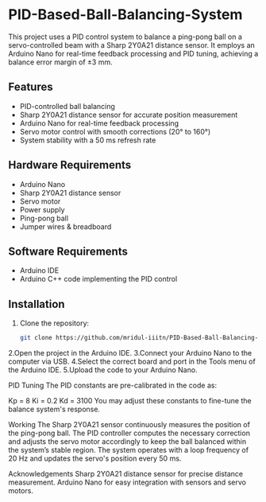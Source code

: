 # PID-Based-Ball-Balancing-System
This project uses a PID control system to balance a ping-pong ball on a servo-controlled beam with a Sharp 2Y0A21 distance sensor. It employs an Arduino Nano for real-time feedback processing and PID tuning, achieving a balance error margin of ±3 mm.

## Features
- PID-controlled ball balancing
- Sharp 2Y0A21 distance sensor for accurate position measurement
- Arduino Nano for real-time feedback processing
- Servo motor control with smooth corrections (20° to 160°)
- System stability with a 50 ms refresh rate

## Hardware Requirements
- Arduino Nano
- Sharp 2Y0A21 distance sensor
- Servo motor
- Power supply
- Ping-pong ball
- Jumper wires & breadboard

## Software Requirements
- Arduino IDE
- Arduino C++ code implementing the PID control

## Installation
1. Clone the repository:
   ```bash
   git clone https://github.com/mridul-iiitn/PID-Based-Ball-Balancing-System.git
2.Open the project in the Arduino IDE.
3.Connect your Arduino Nano to the computer via USB.
4.Select the correct board and port in the Tools menu of the Arduino IDE.
5.Upload the code to your Arduino Nano.

PID Tuning
The PID constants are pre-calibrated in the code as:

Kp = 8
Ki = 0.2
Kd = 3100
You may adjust these constants to fine-tune the balance system's response.

Working
The Sharp 2Y0A21 sensor continuously measures the position of the ping-pong ball.
The PID controller computes the necessary correction and adjusts the servo motor accordingly to keep the ball balanced within the system’s stable region.
The system operates with a loop frequency of 20 Hz and updates the servo's position every 50 ms.

Acknowledgements
Sharp 2Y0A21 distance sensor for precise distance measurement.
Arduino Nano for easy integration with sensors and servo motors.

